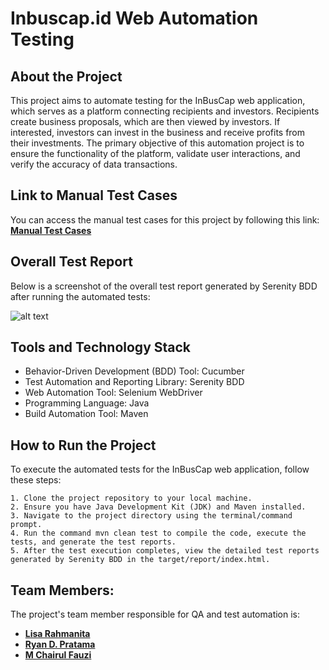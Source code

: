 # Inbuscap.id Web Automation Testing

## About the Project
This project aims to automate testing for the InBusCap web application, which serves as a platform connecting recipients and investors. Recipients create business proposals, which are then viewed by investors. If interested, investors can invest in the business and receive profits from their investments. The primary objective of this automation project is to ensure the functionality of the platform, validate user interactions, and verify the accuracy of data transactions.

## Link to Manual Test Cases
You can access the manual test cases for this project by following this link: [**Manual Test Cases**]([https://docs.google.com/spreadsheets/d/1IRwEeBOZbg5ML3KishMaKVXGGis3gJ4BQvmoaxtBEW0/edit?usp=sharing](https://docs.google.com/spreadsheets/d/1n-BJl2nEaVkzXZxfeSAGRZtma-3b0HESHDVz2atKDTE/edit?usp=sharing))

## Overall Test Report 
Below is a screenshot of the overall test report generated by Serenity BDD after running the automated tests:

![alt text]()

## Tools and Technology Stack
* Behavior-Driven Development (BDD) Tool: Cucumber
* Test Automation and Reporting Library: Serenity BDD
* Web Automation Tool: Selenium WebDriver
* Programming Language: Java
* Build Automation Tool: Maven

## How to Run the Project
To execute the automated tests for the InBusCap web application, follow these steps:

    1. Clone the project repository to your local machine.
    2. Ensure you have Java Development Kit (JDK) and Maven installed.
    3. Navigate to the project directory using the terminal/command prompt.
    4. Run the command mvn clean test to compile the code, execute the tests, and generate the test reports.
    5. After the test execution completes, view the detailed test reports generated by Serenity BDD in the target/report/index.html.

## Team Members:
The project's team member responsible for QA and test automation is:
* [**Lisa Rahmanita**](https://www.linkedin.com/in/lisarahmanita)
* [**Ryan D. Pratama**](https://www.linkedin.com/in/lisarahmanita)
* [**M Chairul Fauzi**](https://www.linkedin.com/in/lisarahmanita)
